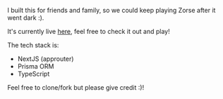 I built this for friends and family, so we could keep playing Zorse after it went dark :).

It's currently live [here](https://zorse.khir.ca), feel free to check it out and play!

The tech stack is:

- NextJS (approuter)
- Prisma ORM
- TypeScript

Feel free to clone/fork but please give credit :)!

